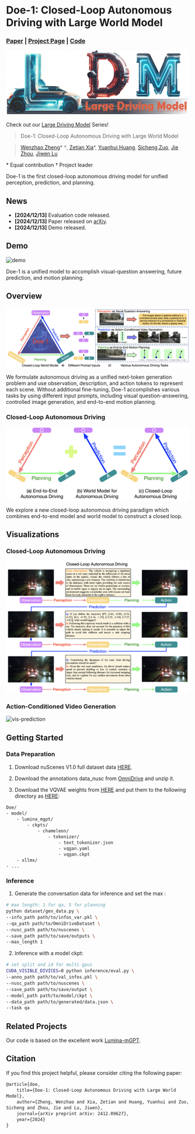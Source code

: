 # Doe-1: Closed-Loop Autonomous Driving with Large World Model
### [Paper](https://arxiv.org/pdf/2412.09627)  | [Project Page](https://wzzheng.net/Doe)  | [Code](https://github.com/wzzheng/Doe) 
![logo](./assets/logo.jpg)

Check out our [Large Driving Model](https://github.com/wzzheng/LDM/) Series! 


> Doe-1: Closed-Loop Autonomous Driving with Large World Model

> [Wenzhao Zheng](https://wzzheng.net/)\* $\dagger$, [Zetian Xia]()\*, [Yuanhui Huang](https://huang-yh.github.io/), [Sicheng Zuo](https://github.com/zuosc19),  [Jie Zhou](https://scholar.google.com/citations?user=6a79aPwAAAAJ&hl=en&authuser=1), [Jiwen Lu](http://ivg.au.tsinghua.edu.cn/Jiwen_Lu/)

\* Equal contribution $\dagger$ Project leader

Doe-1 is the first closed-loop autonomous driving model for unified perception, prediction, and planning.

## News

- **[2024/12/13]** Evaluation code released.
- **[2024/12/13]** Paper released on [arXiv](https://arxiv.org/abs/2412.09627).
- **[2024/12/13]** Demo released.

## Demo

![demo](./assets/demo.gif)

Doe-1 is a unified model to accomplish visual-question answering, future prediction, and motion planning.

## Overview

![overview](./assets/overview.png)

We formulate autonomous driving as a unified next-token generation problem and use observation, description, and action tokens to represent each scene. Without additional fine-tuning, Doe-1 accomplishes various tasks by using different input prompts, including visual question-answering, controlled image generation, and end-to-end motion planning.

### Closed-Loop Autonomous Driving

![closed-loop](./assets/closed-loop.png)

We explore a new closed-loop autonomous driving paradigm which combines end-to-end model and world model to construct a closed loop.

## Visualizations

### Closed-Loop Autonomous Driving

![vis-closed-loop](./assets/vis-closed-loop.png)

### Action-Conditioned Video Generation

![vis-prediction](./assets/vis-prediction.png)

## Getting Started

### Data Preparation
1. Download nuScenes V1.0 full dataset data [HERE](https://www.nuscenes.org/download).

2. Download the annotations data_nusc from [OmniDrive](https://github.com/NVlabs/OmniDrive/releases/tag/v1.0) and unzip it.

3. Download the VQVAE weights from [HERE](https://github.com/facebookresearch/chameleon) and put them to the following directory as [HERE](https://github.com/Alpha-VLLM/Lumina-mGPT):

```
Doe/
- model/
    - lumina_mgpt/
        - ckpts/
            - chameleon/
                - tokenizer/
                    - text_tokenizer.json
                    - vqgan.yaml
                    - vqgan.ckpt
    - xllmx/
- ...
```

### Inference

<!-- We provide the following checkpoints: -->

1. Generate the conversation data for inference and set the max :
```bash
# max length: 1 for qa, 5 for planning
python dataset/gen_data.py \
--info_path path/to/infos_var.pkl \
--qa_path path/to/OmniDriveDataset \
--nusc_path path/to/nuscenes \
--save_path path/to/save/outputs \
--max_length 1
```

2. Inference with a model ckpt:
```bash
# set split and id for multi gpus
CUDA_VISIBLE_DIVICES=0 python inference/eval.py \
--anno_path path/to/val_infos.pkl \
--nusc_path path/to/nuscenes \
--save_path path/to/save/output \
--model_path path/to/model/ckpt \
--data_path path/to/generated/data.json \
--task qa
```

## Related Projects

Our code is based on the excellent work [Lumina-mGPT](https://github.com/Alpha-VLLM/Lumina-mGPT).

## Citation

If you find this project helpful, please consider citing the following paper:
```
@article{doe,
    title={Doe-1: Closed-Loop Autonomous Driving with Large World Model},
    author={Zheng, Wenzhao and Xia, Zetian and Huang, Yuanhui and Zuo, Sicheng and Zhou, Jie and Lu, Jiwen},
    journal={arXiv preprint arXiv: 2412.09627},
    year={2024}
}
```
